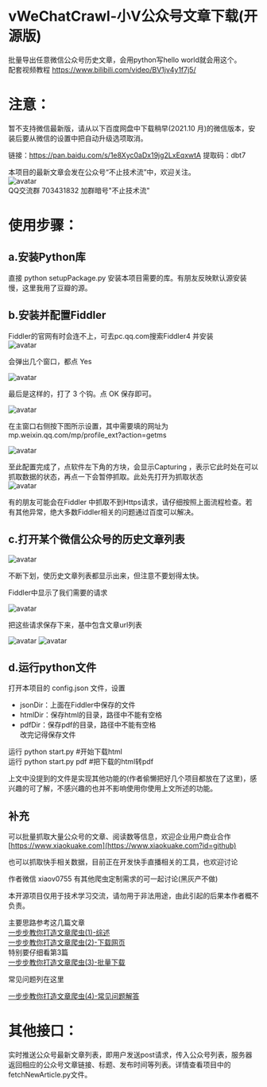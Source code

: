 # vWeChatCrawl-小V公众号文章下载(开源版)
批量导出任意微信公众号历史文章，会用python写hello world就会用这个。  
配套视频教程 https://www.bilibili.com/video/BV1jv4y1f7j5/

# 注意：
暂不支持微信最新版，请从以下百度网盘中下载稍早(2021.10 月)的微信版本，安装后要从微信的设置中把自动升级选项取消。

链接：https://pan.baidu.com/s/1e8Xyc0aDx19jg2LxEqxwtA
提取码：dbt7 

本项目的最新文章会发在公众号“不止技术流”中，欢迎关注。  
![avatar](https://www.xiaokuake.com/p/wp-content/uploads/2019/08/2019081511223334.jpeg)  
QQ交流群 703431832  加群暗号"不止技术流"  


# 使用步骤：  
## a.安装Python库
直接 python setupPackage.py 安装本项目需要的库。有朋友反映默认源安装慢，这里我用了豆瓣的源。  
## b.安装并配置Fiddler  
Fiddler的官网有时会连不上，可去pc.qq.com搜索Fiddler4  并安装  
![avatar](http://img1.xiaokuake.com/p/wp-content/uploads/2019/08/2019080602070412.png)  

会弹出几个窗口，都点 Yes  

![avatar](http://img1.xiaokuake.com/p/wp-content/uploads/2019/08/2019080602072832.png)  

最后是这样的，打了 3 个钩。点 OK 保存即可。  

![avatar](http://img1.xiaokuake.com/p/wp-content/uploads/2019/08/2019080602075168.png)  

在主窗口右侧按下图所示设置，其中需要填的网址为 mp.weixin.qq.com/mp/profile_ext?action=getms

![avatar](http://img1.xiaokuake.com/p/wp-content/uploads/2019/08/201908060209546.png)  


至此配置完成了，点软件左下角的方块，会显示Capturing ，表示它此时处在可以抓取数据的状态，再点一下会暂停抓取。此处先打开为抓取状态  
![avatar](http://img1.xiaokuake.com/p/wp-content/uploads/2019/08/2019080602082132.png)  

有的朋友可能会在Fiddler 中抓取不到Https请求，请仔细按照上面流程检查。若有其他异常，绝大多数Fiddler相关的问题通过百度可以解决。

## c.打开某个微信公众号的历史文章列表
![avatar](https://www.xiaokuake.com/p/wp-content/uploads/2021/08/2021080323444159.png) 

不断下划，使历史文章列表都显示出来，但注意不要划得太快。  

Fiddler中显示了我们需要的请求  

![avatar](http://img1.xiaokuake.com/p/wp-content/uploads/2019/08/2019080602101979.png) 

把这些请求保存下来，基中包含文章url列表  

![avatar](http://img1.xiaokuake.com/p/wp-content/uploads/2019/08/2019080602105916.png) 
![avatar](http://img1.xiaokuake.com/p/wp-content/uploads/2019/08/2019080602105929.png) 

## d.运行python文件
打开本项目的 config.json 文件，设置  
- jsonDir：上面在Fiddler中保存的文件  
- htmlDir：保存html的目录，路径中不能有空格  
- pdfDir：保存pdf的目录，路径中不能有空格  
改完记得保存文件  



运行 python start.py      #开始下载html  
运行 python start.py pdf  #把下载的html转pdf  

上文中没提到的文件是实现其他功能的(作者偷懒把好几个项目都放在了这里)，感兴趣的可了解，不感兴趣的也并不影响使用你使用上文所述的功能。

## 补充

可以批量抓取大量公众号的文章、阅读数等信息，欢迎企业用户商业合作 [https://www.xiaokuake.com](https://www.xiaokuake.com?id=github)   

也可以抓取快手相关数据，目前正在开发快手直播相关的工具，也欢迎讨论

作者微信 xiaov0755 有其他爬虫定制需求的可一起讨论(黑灰产不做)

本开源项目仅用于技术学习交流，请勿用于非法用途，由此引起的后果本作者概不负责。


主要思路参考这几篇文章  
[一步步教你打造文章爬虫(1)-综述](https://mp.weixin.qq.com/s?__biz=MzAxMDM4MTA2MA==&mid=2455304602&idx=1&sn=4beadc781c44c17cb4451b579d077c45&chksm=8cfd6bf1bb8ae2e7d5a9f1a66696dd12e260ac7919c7bebe317af81e90bd25591ba286da1f0f&token=2137480545&lang=zh_CN#rd)  
[一步步教你打造文章爬虫(2)-下载网页](https://mp.weixin.qq.com/s?__biz=MzAxMDM4MTA2MA==&mid=2455304609&idx=1&sn=b7496563aab42e92060bd68936bc4212&chksm=8cfd6bcabb8ae2dc606b060fecf3f837177e3ef22a05a30ee28ebefd75c6677b29df3e426692&token=2137480545&lang=zh_CN#rd)  
特别要仔细看第3篇  
[一步步教你打造文章爬虫(3)-批量下载
](https://mp.weixin.qq.com/s?__biz=MzAxMDM4MTA2MA==&mid=2455304632&idx=1&sn=d0a1f6ef7e5d4356d17219a2b79f65d4&chksm=8cfd6bd3bb8ae2c532f901e11aa4b080c19f16626f0dceb291fcb8270e2d7689d7b97d232683&token=2137480545&lang=zh_CN#rd)  

常见问题列在这里

[一步步教你打造文章爬虫(4)-常见问题解答](https://mp.weixin.qq.com/s/jMHeQGKuEb5G6iFDg6jmDA)

# 其他接口：
实时推送公众号最新文章列表，即用户发送post请求，传入公众号列表，服务器返回相应的公众号文章链接、标题、发布时间等列表。详情查看项目中的 fetchNewArticle.py文件。

